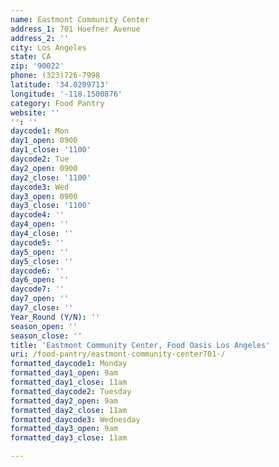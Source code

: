 ```yaml
---
name: Eastmont Community Center
address_1: 701 Hoefner Avenue
address_2: ''
city: Los Angeles
state: CA
zip: '90022'
phone: (323)726-7998
latitude: '34.0209713'
longitude: '-118.1500876'
category: Food Pantry
website: ''
'': ''
daycode1: Mon
day1_open: 0900
day1_close: '1100'
daycode2: Tue
day2_open: 0900
day2_close: '1100'
daycode3: Wed
day3_open: 0900
day3_close: '1100'
daycode4: ''
day4_open: ''
day4_close: ''
daycode5: ''
day5_open: ''
day5_close: ''
daycode6: ''
day6_open: ''
daycode7: ''
day7_open: ''
day7_close: ''
Year_Round (Y/N): ''
season_open: ''
season_close: ''
title: 'Eastmont Community Center, Food Oasis Los Angeles'
uri: /food-pantry/eastmont-community-center701-/
formatted_daycode1: Monday
formatted_day1_open: 9am
formatted_day1_close: 11am
formatted_daycode2: Tuesday
formatted_day2_open: 9am
formatted_day2_close: 11am
formatted_daycode3: Wednesday
formatted_day3_open: 9am
formatted_day3_close: 11am

---
```

